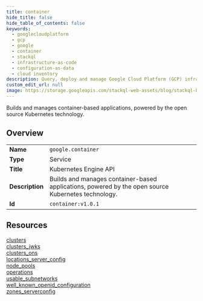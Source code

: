 ```yaml
---
title: container
hide_title: false
hide_table_of_contents: false
keywords:
  - googlecloudplatform
  - gcp
  - google
  - container
  - stackql
  - infrastructure-as-code
  - configuration-as-data
  - cloud inventory
description: Query, deploy and manage Google Cloud Platform (GCP) infrastructure and resources using SQL
custom_edit_url: null
image: https://storage.googleapis.com/stackql-web-assets/blog/stackql-blog-post-featured-image.png
---
```

Builds and manages container-based applications, powered by the open source Kubernetes technology.  
    

## Overview
<table><tbody>
<tr><td><b>Name</b></td><td><code>google.container</code></td></tr>
<tr><td><b>Type</b></td><td>Service</td></tr>
<tr><td><b>Title</b></td><td>Kubernetes Engine API</td></tr>
<tr><td><b>Description</b></td><td>Builds and manages container-based applications, powered by the open source Kubernetes technology.</td></tr>
<tr><td><b>Id</b></td><td><code>container:v1.0.1</code></td></tr>
</tbody></table>

## Resources
<div class="row">
<div class="providerDocColumn">
<a href="/providers/google/container/clusters/">clusters</a><br />
<a href="/providers/google/container/clusters_jwks/">clusters_jwks</a><br />
<a href="/providers/google/container/clusters_ons/">clusters_ons</a><br />
<a href="/providers/google/container/locations_server_config/">locations_server_config</a><br />
<a href="/providers/google/container/node_pools/">node_pools</a><br />
</div>
<div class="providerDocColumn">
<a href="/providers/google/container/operations/">operations</a><br />
<a href="/providers/google/container/usable_subnetworks/">usable_subnetworks</a><br />
<a href="/providers/google/container/well_known_openid_configuration/">well_known_openid_configuration</a><br />
<a href="/providers/google/container/zones_serverconfig/">zones_serverconfig</a><br />
</div>
</div>
